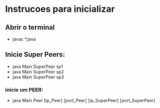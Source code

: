 # Instrucoes para inicializar

## Abrir o terminal

- javac \*.java

## Inicie Super Peers:

- java Main SuperPeer sp1
- java Main SuperPeer sp2
- java Main SuperPeer sp3

### inicie um PEER:

- java Main Peer [ip_Peer] [port_Peer] [ip_SuperPeer] [port_SuperPeer]
